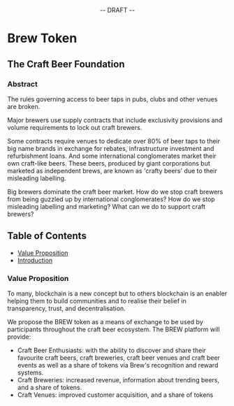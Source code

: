 <p align="center">
-- DRAFT --
</p>

<p align="center">
  <h1>Brew Token</h1>
</p>

<p align="center">
<h2>The Craft Beer Foundation</h2>
</p>

<p align="center">
<h3>Abstract</h3>
</p>

The rules governing access to beer taps in pubs, clubs and other venues are broken. 

Major brewers use supply contracts that include exclusivity provisions and volume requirements to lock out craft brewers.

Some contracts require venues to dedicate over 80% of beer taps to their big name brands in exchange for rebates,
infrastructure investment and refurbishment loans. And some international conglomerates market their own craft-like 
beers. These beers, produced by giant corporations but marketed as independent brews, are known as 'crafty beers' due 
to their misleading labelling.

Big brewers dominate the craft beer market. How do we stop craft brewers from being guzzled up by international 
conglomerates? How do we stop misleading labelling and marketing? What can we do to support craft brewers?

## Table of Contents

* [Value Proposition](#value-proposition)
* [Introduction](#introduction)

### Value Proposition

To many, blockchain is a new concept but to others blockchain is an enabler helping them to build communities and to
realise their belief in transparency, trust, and decentralisation.

We propose the BREW token as a means of exchange to be used by participants throughout the craft beer ecosystem.
The BREW platform will provide:

- Craft Beer Enthusiasts: with the ability to discover and share their favourite craft beers, craft breweries, 
  craft beer venues and craft beer events as well as a share of tokens via Brew's recognition and reward systems.
- Craft Breweries: increased revenue, information about trending beers, and a share of tokens.
- Craft Venues: improved customer acquisition, and a share of tokens


